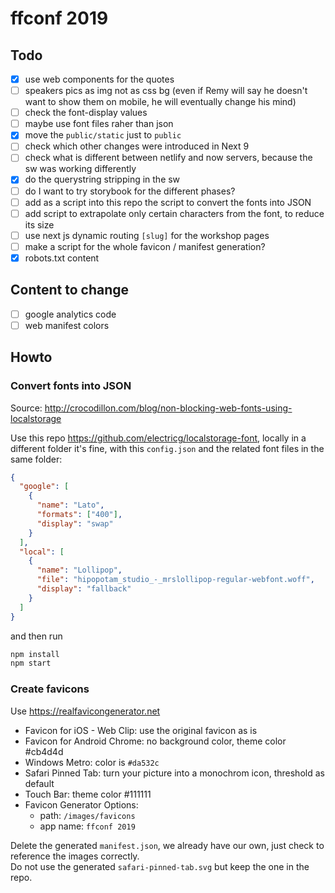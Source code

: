 # ffconf 2019

## Todo

- [x] use web components for the quotes
- [ ] speakers pics as img not as css bg (even if Remy will say he doesn't want to show them on mobile, he will eventually change his mind)
- [ ] check the font-display values
- [ ] maybe use font files raher than json
- [x] move the `public/static` just to `public`
- [ ] check which other changes were introduced in Next 9
- [ ] check what is different between netlify and now servers, because the sw was working differently
- [x] do the querystring stripping in the sw
- [ ] do I want to try storybook for the different phases?
- [ ] add as a script into this repo the script to convert the fonts into JSON
- [ ] add script to extrapolate only certain characters from the font, to reduce its size
- [ ] use next js dynamic routing `[slug]` for the workshop pages
- [ ] make a script for the whole favicon / manifest generation?
- [x] robots.txt content

## Content to change

- [ ] google analytics code
- [ ] web manifest colors

## Howto

### Convert fonts into JSON

Source: http://crocodillon.com/blog/non-blocking-web-fonts-using-localstorage

Use this repo https://github.com/electricg/localstorage-font, locally in a different folder it's fine, with this `config.json` and the related font files in the same folder:

```json
{
  "google": [
    {
      "name": "Lato",
      "formats": ["400"],
      "display": "swap"
    }
  ],
  "local": [
    {
      "name": "Lollipop",
      "file": "hipopotam_studio_-_mrslollipop-regular-webfont.woff",
      "display": "fallback"
    }
  ]
}
```

and then run

```bash
npm install
npm start
```

### Create favicons

Use https://realfavicongenerator.net

- Favicon for iOS - Web Clip: use the original favicon as is
- Favicon for Android Chrome: no background color, theme color #cb4d4d
- Windows Metro: color is `#da532c`
- Safari Pinned Tab: turn your picture into a monochrom icon, threshold as default
- Touch Bar: theme color #111111
- Favicon Generator Options:
  - path: `/images/favicons`
  - app name: `ffconf 2019`

Delete the generated `manifest.json`, we already have our own, just check to reference the images correctly.  
Do not use the generated `safari-pinned-tab.svg` but keep the one in the repo.
